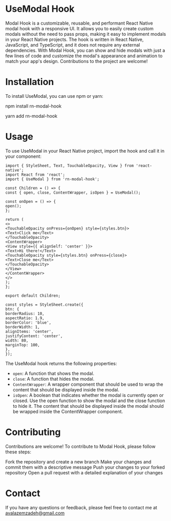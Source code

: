 # UseModal Hook

Modal Hook is a customizable, reusable, and performant React Native modal hook with a responsive UI. It allows you to easily create custom modals without the need to pass props, making it easy to implement modals in your React Native projects. The hook is written in React Native, JavaScript, and TypeScript, and it does not require any external dependencies. With Modal Hook, you can show and hide modals with just a few lines of code and customize the modal's appearance and animation to match your app's design. Contributions to the project are welcome!

# Installation

To install UseModal, you can use npm or yarn:

npm install rn-modal-hook

yarn add rn-modal-hook

# Usage

To use UseModal in your React Native project, import the hook and call it in your component:

```
import { StyleSheet, Text, TouchableOpacity, View } from 'react-native';
import React from 'react';
import { UseModal } from 'rn-modal-hook';

const Children = () => {
const { open, close, ContentWrapper, isOpen } = UseModal();

const onOpen = () => {
open();
};

return (
<>
<TouchableOpacity onPress={onOpen} style={styles.btn}>
<Text>Click me</Text>
</TouchableOpacity>
<ContentWrapper>
<View style={{ alignSelf: 'center' }}>
<Text>Hi there!</Text>
<TouchableOpacity style={styles.btn} onPress={close}>
<Text>Close me</Text>
</TouchableOpacity>
</View>
</ContentWrapper>
</>
);
};

export default Children;

const styles = StyleSheet.create({
btn: {
borderRadius: 10,
aspectRatio: 1.9,
borderColor: 'blue',
borderWidth: 1,
alignItems: 'center',
justifyContent: 'center',
width: 80,
marginTop: 100,
},
});
```
The UseModal hook returns the following properties:

- `open`: A function that shows the modal.
- `close`: A function that hides the modal.
- `ContentWrapper`: A wrapper component that should be used to wrap the content that should be displayed inside the modal.
- `isOpen`: A boolean that indicates whether the modal is currently open or closed.
  Use the open function to show the modal and the close function to hide it. The content that should be displayed inside the modal should be wrapped inside the ContentWrapper component.

# Contributing

Contributions are welcome! To contribute to Modal Hook, please follow these steps:

Fork the repository and create a new branch
Make your changes and commit them with a descriptive message
Push your changes to your forked repository
Open a pull request with a detailed explanation of your changes

# Contact

If you have any questions or feedback, please feel free to contact me at avalazemzadeh@gmail.com
